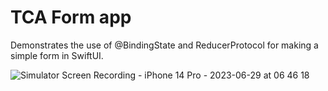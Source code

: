# TCA Form app

Demonstrates the use of @BindingState and ReducerProtocol for making a simple form in SwiftUI.

![Simulator Screen Recording - iPhone 14 Pro - 2023-06-29 at 06 46 18](https://github.com/devdchaudhary/TCAForm/assets/52855516/4cc9fd28-8e9b-4451-8ca5-99c0035ebf86)
